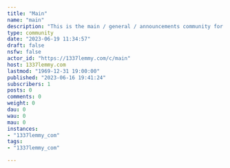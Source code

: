 ```yaml
---
title: "Main" 
name: "main"
description: "This is the main / general / announcements community for the 1337lemmy instance. I'll post announcements here if I ever have any (server maintenance, etc). Feel free to use this for suggestions or general chat."
type: community
date: "2023-06-19 11:34:57"
draft: false
nsfw: false
actor_id: "https://1337lemmy.com/c/main"
host: 1337lemmy.com
lastmod: "1969-12-31 19:00:00"
published: "2023-06-16 19:41:24"
subscribers: 1
posts: 0
comments: 0
weight: 0
dau: 0
wau: 0
mau: 0
instances:
- "1337lemmy_com"
tags: 
- "1337lemmy_com"

---
```

